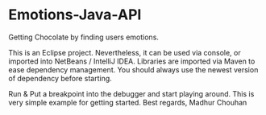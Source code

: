 # Emotions-Java-API
Getting Chocolate by finding users emotions.

This is an Eclipse project. Nevertheless, it can be used via console, or imported into NetBeans / IntelliJ IDEA. Libraries are imported via Maven to ease dependency management. You should always use the newest version of dependency before starting.

Run & Put a breakpoint into the debugger and start playing around. This is very simple example for getting started.
Best regards, Madhur Chouhan
